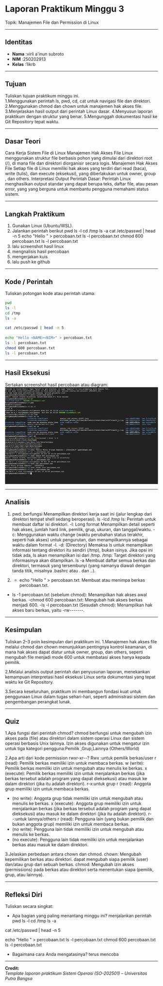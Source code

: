 
# Laporan Praktikum Minggu 3
Topik: Manajemen File dan Permission di Linux  

---

## Identitas
- **Nama**  :virli a'inun subroto   
- **NIM**   :250202913    
- **Kelas** :1ikrb


---

## Tujuan
Tuliskan tujuan praktikum minggu ini.  
1.Menggunakan perintah ls, pwd, cd, cat untuk navigasi file dan direktori.
2.Menggunakan chmod dan chown untuk manajemen hak akses file.
3.Menjelaskan hasil output dari perintah Linux dasar.
4.Menyusun laporan praktikum dengan struktur yang benar.
5.Mengunggah dokumentasi hasil ke Git Repository tepat waktu.


---

## Dasar Teori
Cara Kerja Sistem File di Linux
Manajemen Hak Akses File Linux menggunakan struktur file berbasis pohon yang dimulai dari direktori root (/), di mana file dan direktori diorganisir secara logis. 
Manajemen Hak Akses File Setiap file di Linux memiliki hak akses yang terdiri dari read (baca), write (tulis), dan execute (eksekusi), yang diberlakukan untuk owner, group , dan others.
Interpretasi Output Perintah Dasar: Perintah Linux menghasilkan output standar yang dapat berupa teks, daftar file, atau pesan error, yang yang berguna untuk membantu pengguna memahami status sistem.


---

## Langkah Praktikum
1. Gunakan Linux (Ubuntu/WSL).
2. Jalankan perintah berikut
pwd ls -l cd /tmp ls -a
cat /etc/passwd | head -n 5
echo "Hello <NAME><NIM>" > percobaan.txt
ls -l percobaan.txt
chmod 600 percobaan.txt
ls -l percobaan.txt
3. lalu screenshot hasil linux
4. mengnalisis hasil percobaan
5. mengerjakan kuis
6. lalu push ke github
---

## Kode / Perintah
Tuliskan potongan kode atau perintah utama:
```bash
pwd
ls -l
cd /tmp
ls -a
```
```bash
cat /etc/passwd | head -n 5

echo "Hello <NAME><NIM>" > percobaan.txt
ls -l percobaan.txt
chmod 600 percobaan.txt
ls -l percobaan.txt
```
---

## Hasil Eksekusi
Sertakan screenshot hasil percobaan atau diagram:
![Screenshot hasil](screenshots/week3.png)

---

## Analisis
1. pwd:
berfungsi Menampilkan direktori kerja saat ini (jalur lengkap dari direktori tempat shell sedang beroperasi).
ls -lcd /tmp
ls: Perintah untuk membuat daftar isi direktori.
-l: Long format Menampilkan detail seperti hak akses, jumlah hard link, pemilik, grup, ukuran, dan tanggal/waktu.
-c: Menggunakan waktu change (waktu perubahan status terakhir, seperti hak akses) untuk pengurutan, dan menampilkannya sebagai waktu dalam format -l.
-d: (Directory) Memaksa ls untuk menampilkan informasi tentang direktori itu sendiri (/tmp), bukan isinya. Jika opsi ini tidak ada, ls akan menampilkan isi dari /tmp.
/tmp: Target direktori yang informasinya akan ditampilkan.
ls -a
Membuat daftar semua berkas dan direktori, termasuk yang tersembunyi (yang namanya diawali dengan tanda titik, misalnya .bashrc atau . dan ..).


2. - echo "Hello <NAME><NIM>" > percobaan.txt: Membuat atau menimpa berkas percobaan.txt.
- ls -1 percobaan.txt (sebelum chmod): Menampilkan hak akses awal berkas.
-chmod 600 percobaan.txt: Mengubah hak akses berkas menjadi 600.
-ls -l percobaan.txt (Sesudah chmod): Menampilkan hak akses baru berkas, yaitu -rw-------.


---

## Kesimpulan 

Tuliskan 2–3 poin kesimpulan dari praktikum ini.
1.Manajemen hak akses file melalui chmod dan chown menunjukkan pentingnya kontrol keamanan, di mana hak akses dapat diatur untuk owner, group, dan others, seperti mengubah file menjadi mode 600 untuk membatasi akses hanya kepada pemilik.

2.Melalui analisis output perintah dan penyusunan laporan, menekankan kemampuan interpretasi hasil eksekusi Linux serta dokumentasi yang tepat waktu ke Git Repository.

3.Secara keseluruhan, praktikum ini membangun fondasi kuat untuk penggunaan Linux dalam tugas sehari-hari, seperti administrasi sistem dan pengembangan perangkat lunak.


---

## Quiz

1.Apa fungsi dari perintah chmod?
 chmod berfungsi untuk mengubah izin akses  pada (file) atau direktori dalam sistem operasi Linux dan sistem operasi berbasis Unix lainnya. Izin akses digunakan untuk mengatur izin untuk tiga kategori pengguna:Pemilik ,Grup,Lainnya (Others/World)

2.Apa arti dari kode permission rwxr-xr--?
Rwx :untuk pemilik berkas/user
r (read): Pemilik berkas memiliki izin untuk membaca berkas.
w (write): Pemilik berkas memiliki izin untuk mengubah atau menulis ke berkas.
x (execute): Pemilik berkas memiliki izin untuk menjalankan berkas (jika berkas tersebut adalah program yang dapat dieksekusi) atau masuk ke dalam direktori (jika itu adalah direktori).
r-x:untuk grup
r (read): Anggota grup memiliki izin untuk membaca berkas.
- (no write): Anggota grup tidak memiliki izin untuk mengubah atau menulis ke berkas.
x (execute): Anggota grup memiliki izin untuk menjalankan berkas (jika berkas tersebut adalah program yang dapat dieksekusi) atau masuk ke dalam direktori (jika itu adalah direktori).
r--:untuk lainnya/others
r (read): Pengguna lain (yang bukan pemilik dan bukan anggota grup) memiliki izin untuk membaca berkas.
- (no write): Pengguna lain tidak memiliki izin untuk mengubah atau menulis ke berkas.
- (no execute): Pengguna lain tidak memiliki izin untuk menjalankan berkas atau masuk ke dalam direktori. 

3.Jelaskan perbedaan antara chown dan chmod.
chown: Mengubah kepemilikan berkas atau direktori. dapat mengubah siapa pemilik (user) dan/atau grup dari sebuah berkas.
chmod: Mengubah izin akses (permissions) pada berkas atau direktori serta  menentukan siapa (pemilik, grup, atau lainnya).


---

## Refleksi Diri
Tuliskan secara singkat:
- Apa bagian yang paling menantang minggu ini?
menjalankan perintah pwd
ls -l
cd /tmp
ls -a

cat /etc/passwd | head -n 5

echo "Hello <NAME><NIM>" > percobaan.txt
ls -l percobaan.txt
chmod 600 percobaan.txt
ls -l percobaan.txt  
- Bagaimana cara Anda mengatasinya?
terus mencoba  

---

**Credit:**  
_Template laporan praktikum Sistem Operasi (SO-202501) – Universitas Putra Bangsa_
